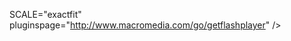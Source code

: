 <object type="application/x-shockwave-flash" data="client-release.swf" width="100%" height="720" style="visibility: visible;"><param name="wmode" value="direct"> <param name="quality" value="high"> <param name="bgcolor" value="#000000"> <param name="SCALE" value="exactfit"> SCALE="exactfit" pluginspage="http://www.macromedia.com/go/getflashplayer" /></object>